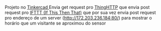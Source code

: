 Projeto no <a href="https://www.tinkercad.com/things/2NQrVRhY0wA-projeto-esp-sensorultrassonico-servo?sharecode=WzB_VbrL4rvyUz4DGVCEvDb8TJ7duZIBXDKeq3xxInQ"> Tinkercad </a> 
Envia get request pro <a href="https://thingspeak.com/apps/thinghttp/207543">ThingHTTP</a> 
que envia post request pro <a href="https://ifttt.com/applets/mhb36VuQ-if-maker-event-door_open-then-make-a-web-request">IFTTT (If This Then That)</a>
que por sua vez envia post request pro endereço de um server (http://172.203.236.184:80/) para mostrar o horário que um visitante se aproximou do sensor 
